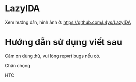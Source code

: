 # LazyIDA
Xem hướng dẫn, hình ảnh ở: https://github.com/L4ys/LazyIDA

# Hướng dẫn sử dụng viết sau

Cảm ơn dùng thử, vui lòng report bugs nếu có.

Chân chọng

HTC
